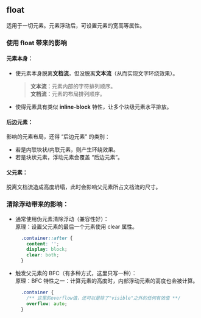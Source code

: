 ## float
适用于一切元素。元素浮动后，可设置元素的宽高等属性。

### 使用 float 带来的影响
#### 元素本身：
- 使元素本身脱离**文档流**，但没脱离**文本流**（从而实现文字环绕效果）。

  > **文本流**：元素内部的字符排列顺序。<br />
  > **文档流**：元素的布局排列顺序。

- 使得元素具有类似 **inline-block** 特性，让多个块级元素水平排放。

#### 后边元素：
影响的元素布局，还得 “后边元素” 的类别：
- 若是内联块状/内联元素，则产生环绕效果。
- 若是块状元素，浮动元素会覆盖 “后边元素”。

#### 父元素：
脱离文档流造成高度坍塌，此时会影响父元素所占文档流的尺寸。

### 清除浮动带来的影响：
- 通常使用伪元素清除浮动（兼容性好）：<br />
  原理：设置父元素的最后一个元素使用 clear 属性。
  ``` css
    .container::after {
      content: '';
      display: block;
      clear: both;
    }
  ```
- 触发父元素的 BFC（有多种方式，这里只写一种）：<br />
  原理：BFC 特性之一：计算元素的高度时，内部浮动元素的高度也会被计算。
  ``` css
    .container {
      /** 这里的overflow值，还可以是除了"visible"之外的任何有效值 **/
      overflow: auto;
    }
  ```

